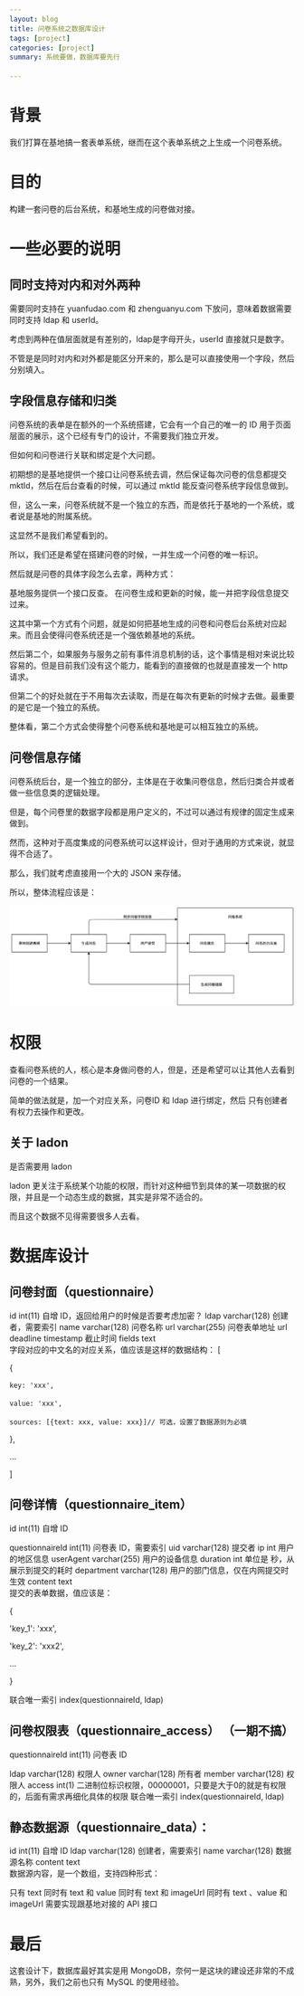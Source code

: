 ```yaml
---
layout: blog
title: 问卷系统之数据库设计
tags: [project]
categories: [project]
summary: 系统要做，数据库要先行

---
```


# 背景
我们打算在基地搞一套表单系统，继而在这个表单系统之上生成一个问卷系统。

# 目的
构建一套问卷的后台系统，和基地生成的问卷做对接。

# 一些必要的说明
## 同时支持对内和对外两种
需要同时支持在 yuanfudao.com 和 zhenguanyu.com 下放问，意味着数据需要同时支持 ldap 和 userId。

考虑到两种在值层面就是有差别的，ldap是字母开头，userId 直接就只是数字。

不管是是同时对内和对外都是能区分开来的，那么是可以直接使用一个字段，然后分别填入。

## 字段信息存储和归类
问卷系统的表单是在额外的一个系统搭建，它会有一个自己的唯一的 ID 用于页面层面的展示，这个已经有专门的设计，不需要我们独立开发。

但如何和问卷进行关联和绑定是个大问题。

初期想的是基地提供一个接口让问卷系统去调，然后保证每次问卷的信息都提交 mktId，然后在后台查看的时候，可以通过 mktId 能反查问卷系统字段信息做到。



但，这么一来，问卷系统就不是一个独立的东西，而是依托于基地的一个系统，或者说是基地的附属系统。

这显然不是我们希望看到的。



所以，我们还是希望在搭建问卷的时候，一并生成一个问卷的唯一标识。

然后就是问卷的具体字段怎么去拿，两种方式：

基地服务提供一个接口反查。
在问卷生成和更新的时候，能一并把字段信息提交过来。


这其中第一个方式有个问题，就是如何把基地生成的问卷和问卷后台系统对应起来。而且会使得问卷系统还是一个强依赖基地的系统。

然后第二个，如果服务与服务之前有事件消息机制的话，这个事情是相对来说比较容易的。但是目前我们没有这个能力，能看到的直接做的也就是直接发一个 http 请求。

但第二个的好处就在于不用每次去读取，而是在每次有更新的时候才去做。最重要的是它是一个独立的系统。



整体看，第二个方式会使得整个问卷系统和基地是可以相互独立的系统。

## 问卷信息存储
问卷系统后台，是一个独立的部分，主体是在于收集问卷信息，然后归类合并或者做一些信息类的逻辑处理。

但是，每个问卷里的数据字段都是用户定义的，不过可以通过有规律的固定生成来做到。

然而，这种对于高度集成的问卷系统可以这样设计，但对于通用的方式来说，就显得不合适了。

那么，我们就考虑直接用一个大的 JSON 来存储。



所以，整体流程应该是：

![问卷流程](/static/img/questionnaire.png)

# 权限
查看问卷系统的人，核心是本身做问卷的人，但是，还是希望可以让其他人去看到问卷的一个结果。

简单的做法就是，加一个对应关系，问卷ID 和 ldap 进行绑定，然后 只有创建者有权力去操作和更改。

## 关于 ladon
是否需要用 ladon

ladon 更关注于系统某个功能的权限，而针对这种细节到具体的某一项数据的权限，并且是一个动态生成的数据，其实是非常不适合的。

而且这个数据不见得需要很多人去看。

# 数据库设计
## 问卷封面（questionnaire）

id	int(11)	自增 ID，返回给用户的时候是否要考虑加密？
ldap	varchar(128)	创建者，需要索引
name	varchar(128)	问卷名称
url	varchar(255)	问卷表单地址 url
deadline	timestamp	截止时间
fields	text	
字段对应的中文名的对应关系，值应该是这样的数据结构：
[

  {

    key: 'xxx',

    value: 'xxx',

    sources: [{text: xxx, value: xxx}]// 可选，设置了数据源则为必填

  },

  ...

]

## 问卷详情（questionnaire_item）

id	int(11)	
自增 ID

questionnaireId	int(11)	问卷表 ID，需要索引
uid	varchar(128)	提交者
ip	int	用户的地区信息
userAgent	varchar(255)	用户的设备信息
duration	int	单位是 秒，从展示到提交的耗时
department	varchar(128)	用户的部门信息，仅在内网提交时生效
content	text	
提交的表单数据，值应该是：

{

  'key_1': 'xxx',

  'key_2': 'xxx2',

  ...

}

联合唯一索引 index(questionnaireId, ldap)

## 问卷权限表（questionnaire_access） （一期不搞）

questionnaireId	int(11)	
问卷表 ID

ldap	varchar(128)	权限人
owner	varchar(128)	所有者
member	varchar(128)	权限人
access	int(1)	二进制位标识权限，00000001，只要是大于0的就是有权限的，后面有需求再细化具体的权限
联合唯一索引 index(questionnaireId, ldap)

## 静态数据源（questionnaire_data）：

id	int(11)	自增 ID
ldap	varchar(128)	创建者，需要索引
name	varchar(128)	数据源名称
content	text	
数据源内容，是一个数组，支持四种形式：

只有 text
同时有 text 和 value
同时有 text 和 imageUrl
同时有 text 、value 和 imageUrl
需要实现跟基地对接的 API 接口

# 最后

这套设计下，数据库最好其实是用 MongoDB，奈何一是这块的建设还非常的不成熟，另外，我们之前也只有 MySQL 的使用经验。
